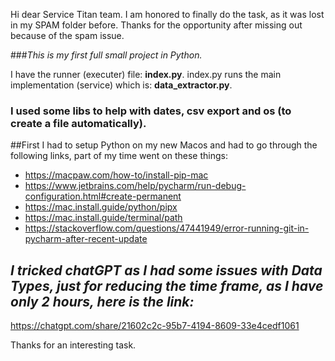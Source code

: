 Hi dear Service Titan team. I am honored to finally do the task, as it was lost in my SPAM folder before.
Thanks for the opportunity after missing out because of the spam issue.

###*This is my first full small project in Python.*

I have the runner (executer) file: **index.py**.
index.py runs the main implementation (service) which is: **data_extractor.py**.

### I used some libs to help with dates, csv export and os (to create a file automatically).


##First I had to setup Python on my new Macos and had to go through the following links, part of my time went on these things:

- https://macpaw.com/how-to/install-pip-mac
- https://www.jetbrains.com/help/pycharm/run-debug-configuration.html#create-permanent
- https://mac.install.guide/python/pipx
- https://mac.install.guide/terminal/path
- https://stackoverflow.com/questions/47441949/error-running-git-in-pycharm-after-recent-update


## ***I tricked chatGPT as I had some issues with Data Types, just for reducing the time frame, as I have only 2 hours, here is the link:***
https://chatgpt.com/share/21602c2c-95b7-4194-8609-33e4cedf1061

Thanks for an interesting task.

